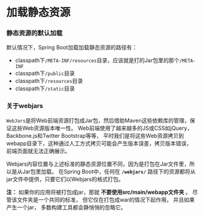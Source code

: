 加载静态资源
=========================

### 静态资源的默认加载

默认情况下，Spring Boot加载加载静态资源的路径有：

+ classpath下`/META-INF/resources`目录，应该就是打的Jar包里的那个`/META-INF`
+ classpath下`/public`目录
+ classpath下`/resources`目录
+ classpath下`/static`目录

### 关于webjars
`WebJars`是将Web前端资源打包成Jar包，然后借助Maven这些依赖库的管理，保证这些Web资源版本唯一性。
Web前端使用了越来越多的JS或CSS如jQuery，Backbone.js和Twitter Bootstrap等等，
平时我们是将这些Web资源拷贝到webapp目录下，这种通过人工方式拷贝可能会产生版本误差，拷贝版本错误，
前端页面就无法正确展示。

Webjars内容位置与上述标准的静态资源位置不同，因为是打包在Jar文件里，所以是从Jar包里加载。
在Spring Boot中，任何在 **`/webjars/`** 路径下的资源都将从jar文件中提供，只要它们以Webjars的格式打包。

**注：** 如果你的应用将被打包成jar，那就 **不要使用src/main/webapp文件夹** 。 尽管该文件夹是一个共同的标准，
但它仅在打包成war的情况下起作用， 并且如果产生一个jar， 多数构建工具都会静悄悄的忽略它。
